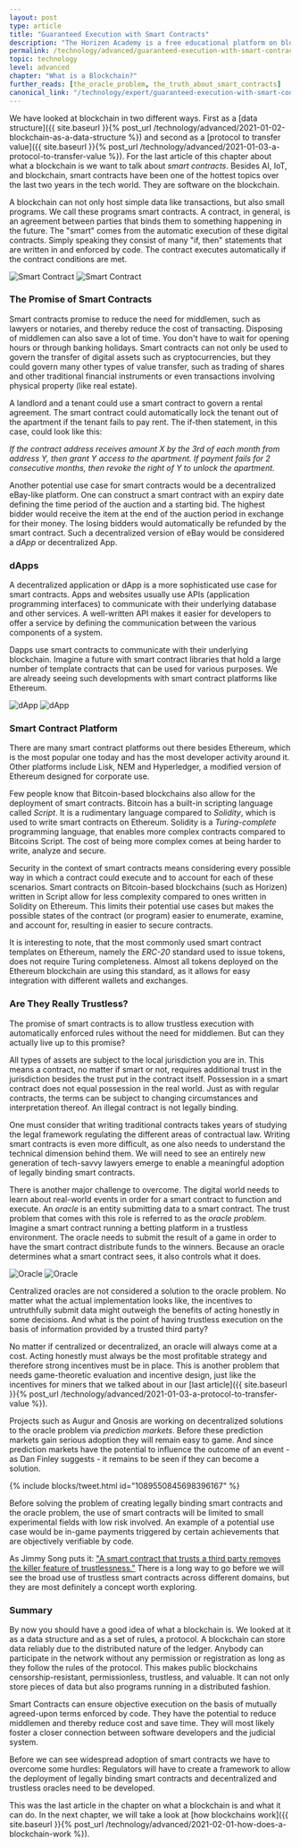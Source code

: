 ```yaml
---
layout: post
type: article
title: "Guaranteed Execution with Smart Contracts"
description: "The Horizen Academy is a free educational platform on blockchain technology, cryptocurrency, and privacy. In this article, you learn why cryptocurrencies are sometimes referred to as programmable money."
permalink: /technology/advanced/guaranteed-execution-with-smart-contracts/
topic: technology
level: advanced
chapter: "What is a Blockchain?"
further_reads: [the_oracle_problem, the_truth_about_smart_contracts]
canonical_link: "/technology/expert/guaranteed-execution-with-smart-contracts/"
---
```


We have looked at blockchain in two different ways. First as a [data structure]({{ site.baseurl }}{% post_url /technology/advanced/2021-01-02-blockchain-as-a-data-structure %}) and second as a [protocol to transfer value]({{ site.baseurl }}{% post_url /technology/advanced/2021-01-03-a-protocol-to-transfer-value %}). For the last article of this chapter about what a blockchain is we want to talk about *smart contracts*. Besides AI, IoT, and blockchain, smart contracts have been one of the hottest topics over the last two years in the tech world. They are software on the blockchain.

A blockchain can not only host simple data like transactions, but also small programs. We call these programs smart contracts. A contract, in general, is an agreement between parties that binds them to something happening in the future. The "smart" comes from the automatic execution of these digital contracts. Simply speaking they consist of many "if, then" statements that are written in and enforced by code. The contract executes automatically if the contract conditions are met.

![Smart Contract](/assets/post_files/technology/advanced/1.3-smart-contracts/smart_contract_D.jpg)
![Smart Contract](/assets/post_files/technology/advanced/1.3-smart-contracts/smart_contract_M.jpg)

### The Promise of Smart Contracts

Smart contracts promise to reduce the need for middlemen, such as lawyers or notaries, and thereby reduce the cost of transacting. Disposing of middlemen can also save a lot of time. You don't have to wait for opening hours or through banking holidays. Smart contracts can not only be used to govern the transfer of digital assets such as cryptocurrencies, but they could govern many other types of value transfer, such as trading of shares and other traditional financial instruments or even transactions involving physical property (like real estate).

A landlord and a tenant could use a smart contract to govern a rental agreement. The smart contract could automatically lock the tenant out of the apartment if the tenant fails to pay rent. The if-then statement, in this case, could look like this:

*If the contract address receives amount X by the 3rd of each month from address Y, then grant Y access to the apartment. If payment fails for 2 consecutive months, then revoke the right of Y to unlock the apartment.*

Another potential use case for smart contracts would be a decentralized eBay-like platform. One can construct a smart contract with an expiry date defining the time period of the auction and a starting bid. The highest bidder would receive the item at the end of the auction period in exchange for their money. The losing bidders would automatically be refunded by the smart contract. Such a decentralized version of eBay would be considered a *dApp* or decentralized App.

### dApps

A decentralized application or dApp is a more sophisticated use case for smart contracts. Apps and websites usually use APIs (application programming interfaces) to communicate with their underlying database and other services. A well-written API makes it easier for developers to offer a service by defining the communication between the various components of a system.

Dapps use smart contracts to communicate with their underlying blockchain. Imagine a future with smart contract libraries that hold a large number of template contracts that can be used for various purposes. We are already seeing such developments with smart contract platforms like Ethereum.

![dApp](/assets/post_files/technology/advanced/1.3-smart-contracts/dapp_D.jpg)
![dApp](/assets/post_files/technology/advanced/1.3-smart-contracts/dapp_M.jpg)

### Smart Contract Platform

There are many smart contract platforms out there besides Ethereum, which is the most popular one today and has the most developer activity around it. Other platforms include Lisk, NEM and Hyperledger, a modified version of Ethereum designed for corporate use.

Few people know that Bitcoin-based blockchains also allow for the deployment of smart contracts. Bitcoin has a built-in scripting language called *Script*. It is a rudimentary language compared to *Solidity*, which is used to write smart contracts on Ethereum. Solidity is a *Turing-complete* programming language, that enables more complex contracts compared to Bitcoins Script. The cost of being more complex comes at being harder to write, analyze and secure.

Security in the context of smart contracts means considering every possible way in which a contract could execute and to account for each of these scenarios. Smart contracts on Bitcoin-based blockchains (such as Horizen) written in Script allow for less complexity compared to ones written in Solidity on Ethereum. This limits their potential use cases but makes the possible states of the contract (or program) easier to enumerate, examine, and account for, resulting in easier to secure contracts.

It is interesting to note, that the most commonly used smart contract templates on Ethereum, namely the *ERC-20* standard used to issue tokens, does not require Turing completeness. Almost all tokens deployed on the Ethereum blockchain are using this standard, as it allows for easy integration with different wallets and exchanges.

### Are They Really Trustless?

The promise of smart contracts is to allow trustless execution with automatically enforced rules without the need for middlemen. But can they actually live up to this promise?

All types of assets are subject to the local jurisdiction you are in. This means a contract, no matter if smart or not, requires additional trust in the jurisdiction besides the trust put in the contract itself. Possession in a smart contract does not equal possession in the real world. Just as with regular contracts, the terms can be subject to changing circumstances and interpretation thereof. An illegal contract is not legally binding.

One must consider that writing traditional contracts takes years of studying the legal framework regulating the different areas of contractual law. Writing smart contracts is even more difficult, as one also needs to understand the technical dimension behind them. We will need to see an entirely new generation of tech-savvy lawyers emerge to enable a meaningful adoption of legally binding smart contracts.

There is another major challenge to overcome. The digital world needs to learn about real-world events in order for a smart contract to function and execute. An *oracle* is an entity submitting data to a smart contract. The trust problem that comes with this role is referred to as the *oracle problem*. Imagine a smart contract running a betting platform in a trustless environment. The oracle needs to submit the result of a game in order to have the smart contract distribute funds to the winners. Because an oracle determines what a smart contract sees, it also controls what it does.

![Oracle](/assets/post_files/technology/advanced/1.3-smart-contracts/oracle_D.jpg)
![Oracle](/assets/post_files/technology/advanced/1.3-smart-contracts/oracle_M.jpg)

Centralized oracles are not considered a solution to the oracle problem. No matter what the actual implementation looks like, the incentives to untruthfully submit data might outweigh the benefits of acting honestly in some decisions. And what is the point of having trustless execution on the basis of information provided by a trusted third party?

No matter if centralized or decentralized, an oracle will always come at a cost. Acting honestly must always be the most profitable strategy and therefore strong incentives must be in place. This is another problem that needs game-theoretic evaluation and incentive design, just like the incentives for miners that we talked about in our [last article]({{ site.baseurl }}{% post_url /technology/advanced/2021-01-03-a-protocol-to-transfer-value %}).

Projects such as Augur and Gnosis are working on decentralized solutions to the oracle problem via *prediction markets*. Before these prediction markets gain serious adoption they will remain easy to game. And since prediction markets have the potential to influence the outcome of an event - as Dan Finley suggests - it remains to be seen if they can become a solution.

{% include blocks/tweet.html id="1089550845698396167" %}

Before solving the problem of creating legally binding smart contracts and the oracle problem, the use of smart contracts will be limited to small experimental fields with low risk involved. An example of a potential use case would be in-game payments triggered by certain achievements that are objectively verifiable by code.

As Jimmy Song puts it: ["A smart contract that trusts a third party removes the killer feature of trustlessness."](https://medium.com/@jimmysong/the-truth-about-smart-contracts-ae825271811f) There is a long way to go before we will see the broad use of trustless smart contracts across different domains, but they are most definitely a concept worth exploring.

### Summary

By now you should have a good idea of what a blockchain is. We looked at it as a data structure and as a set of rules, a protocol. A blockchain can store data reliably due to the distributed nature of the ledger. Anybody can participate in the network without any permission or registration as long as they follow the rules of the protocol. This makes public blockchains censorship-resistant, permissionless, trustless, and valuable. It can not only store pieces of data but also programs running in a distributed fashion.

Smart Contracts can ensure objective execution on the basis of mutually agreed-upon terms enforced by code. They have the potential to reduce middlemen and thereby reduce cost and save time. They will most likely foster a closer connection between software developers and the judicial system.

Before we can see widespread adoption of smart contracts we have to overcome some hurdles: Regulators will have to create a framework to allow the deployment of legally binding smart contracts and decentralized and trustless oracles need to be developed.

This was the last article in the chapter on what a blockchain is and what it can do. In the next chapter, we will take a look at [how blockchains work]({{ site.baseurl }}{% post_url /technology/advanced/2021-02-01-how-does-a-blockchain-work %}).
